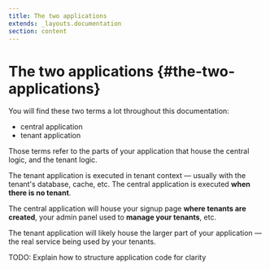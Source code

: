 ```yaml
---
title: The two applications
extends: _layouts.documentation
section: content
---
```


# The two applications {#the-two-applications}

You will find these two terms a lot throughout this documentation:

- central application
- tenant application

Those terms refer to the parts of your application that house the central logic, and the tenant logic.

The tenant application is executed in tenant context — usually with the tenant's database, cache, etc. The central application is executed **when there is no tenant**.

The central application will house your signup page **where tenants are created**, your admin panel used to **manage your tenants**, etc.

The tenant application will likely house the larger part of your application — the real service being used by your tenants.

TODO: Explain how to structure application code for clarity
